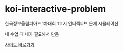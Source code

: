 # koi-interactive-problem
한국정보올림피아드 1차대회 1교시 인터렉티브 문제 시뮬레이션

내 수업 때 내가 필요해서 만듬

[사이트 바로가기](https://koi.sui.kr/)
